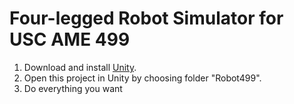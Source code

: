 # Four-legged Robot Simulator for USC AME 499

1. Download and install [Unity](https://unity3d.com/).
1. Open this project in Unity by choosing folder "Robot499".
1. Do everything you want
